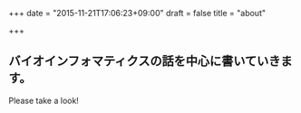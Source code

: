 +++
date = "2015-11-21T17:06:23+09:00"
draft = false
title = "about"

+++

## バイオインフォマティクスの話を中心に書いていきます。

Please take a look!
